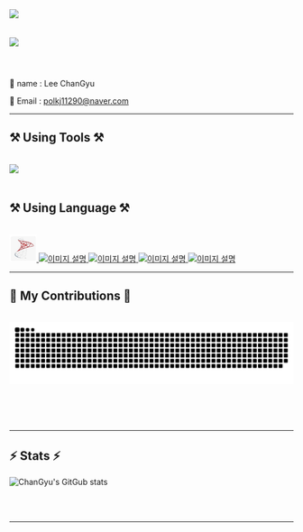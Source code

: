<img align="left" src="https://visitor-badge.laobi.icu/badge?page_id=c9yu.c9yu" />

<h1>
    <img src="https://capsule-render.vercel.app/api?type=cylinder&color=314259&height=170&section=header&text=Hi%20There!%20%20I'm%20ChanGyu&fontSize=19&fontColor=FFFFFF" />
</h1>

<br/>

<div align="left">
 
 🔭 name : Lee ChanGyu
 
 🌱 Email : polkj11290@naver.com

 <hr/>
 
<h2 align="left">⚒️ Using Tools ⚒️</h2>
<br/>
<div align="left">
    <img src="https://skillicons.dev/icons?i=html,css,visualstudio,vscode,github" />
</div>

<br/>

<h2 align="left">⚒️ Using Language ⚒️</h2>
<br/>
<div align="left">
    <a href="https://github.com/c9yu/basic-database-2024">
        <img src="https://raw.githubusercontent.com/c9yu/basic-database-2024/main/imamges/db012.png" width="48" height="48" alt="이미지 설명">
    </a>
    <a href="https://skillicons.dev/icons?i=python">
        <img src="https://skillicons.dev/icons?i=python" alt="이미지 설명">
    </a>
    <a href="https://skillicons.dev/icons?i=c">
        <img src="https://skillicons.dev/icons?i=c" alt="이미지 설명">
    </a>
    <a href="https://skillicons.dev/icons?i=cpp">
        <img src="https://skillicons.dev/icons?i=cpp" alt="이미지 설명">
    </a>
    <a href="https://skillicons.dev/icons?i=cs">
        <img src="https://skillicons.dev/icons?i=cs" alt="이미지 설명">
    </a>
</div>

<hr/>

<div align="left">
  <h2>🐍 My Contributions 🐍</h2>
  <br>
  <img src="https://raw.githubusercontent.com/Platane/snk/output/github-contribution-grid-snake.svg" />
  
  <br/><br/><br/>
</div>

<hr/>

<h2 align="left">⚡ Stats ⚡</h2>

![ChanGyu's GitGub stats](https://github-readme-stats.vercel.app/api?username=c9yu&show_icons=true&theme=transparent)

<br/><br/>

<hr/>

<br/>
